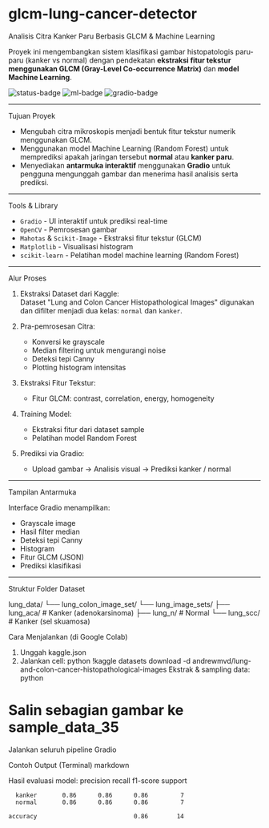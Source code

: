 # glcm-lung-cancer-detector
Analisis Citra Kanker Paru Berbasis GLCM & Machine Learning

Proyek ini mengembangkan sistem klasifikasi gambar histopatologis paru-paru (kanker vs normal) dengan pendekatan **ekstraksi fitur tekstur menggunakan GLCM (Gray-Level Co-occurrence Matrix)** dan **model Machine Learning**.

<img src="https://img.shields.io/badge/Status-Active-blue" alt="status-badge">
<img src="https://img.shields.io/badge/Machine%20Learning-Random%20Forest-green" alt="ml-badge">
<img src="https://img.shields.io/badge/Interface-Gradio-orange" alt="gradio-badge">

---

Tujuan Proyek

- Mengubah citra mikroskopis menjadi bentuk fitur tekstur numerik menggunakan GLCM.
- Menggunakan model Machine Learning (Random Forest) untuk memprediksi apakah jaringan tersebut **normal** atau **kanker paru**.
- Menyediakan **antarmuka interaktif** menggunakan **Gradio** untuk pengguna mengunggah gambar dan menerima hasil analisis serta prediksi.

---

 Tools & Library

- `Gradio` - UI interaktif untuk prediksi real-time
- `OpenCV` - Pemrosesan gambar
- `Mahotas` & `Scikit-Image` - Ekstraksi fitur tekstur (GLCM)
- `Matplotlib` - Visualisasi histogram
- `scikit-learn` - Pelatihan model machine learning (Random Forest)

---

Alur Proses

1. Ekstraksi Dataset dari Kaggle:  
   Dataset "Lung and Colon Cancer Histopathological Images" digunakan dan difilter menjadi dua kelas: `normal` dan `kanker`.

2. Pra-pemrosesan Citra:
   - Konversi ke grayscale
   - Median filtering untuk mengurangi noise
   - Deteksi tepi Canny
   - Plotting histogram intensitas

3. Ekstraksi Fitur Tekstur:
   - Fitur GLCM: contrast, correlation, energy, homogeneity

4. Training Model:
   - Ekstraksi fitur dari dataset sample
   - Pelatihan model Random Forest

5. Prediksi via Gradio:
   - Upload gambar → Analisis visual → Prediksi kanker / normal

---

Tampilan Antarmuka

Interface Gradio menampilkan:

- Grayscale image
- Hasil filter median
- Deteksi tepi Canny
- Histogram
- Fitur GLCM (JSON)
- Prediksi klasifikasi

---

Struktur Folder Dataset

lung_data/
└── lung_colon_image_set/
└── lung_image_sets/
├── lung_aca/ # Kanker (adenokarsinoma)
├── lung_n/ # Normal
└── lung_scc/ # Kanker (sel skuamosa)


Cara Menjalankan (di Google Colab)

1. Unggah kaggle.json
2. Jalankan cell:
python
!kaggle datasets download -d andrewmvd/lung-and-colon-cancer-histopathological-images
Ekstrak & sampling data:
python
# Salin sebagian gambar ke sample_data_35
Jalankan seluruh pipeline Gradio

Contoh Output (Terminal)
markdown

Hasil evaluasi model:
              precision    recall  f1-score   support

      kanker       0.86      0.86      0.86         7
      normal       0.86      0.86      0.86         7

    accuracy                           0.86        14
